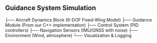 ## Guidance System Simulation
├── Aircraft Dynamics Block (6-DOF Fixed-Wing Model)
├── Guidance Module (From our C++ implementation)
├── Control System (PID controllers)
├── Navigation Sensors (IMU/GNSS with noise)
├── Environment (Wind, atmosphere)
└── Visualization & Logging